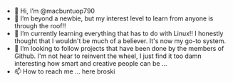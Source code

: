 - 👋 Hi, I’m @macbuntuop790
- 👀 I’m beyond a newbie, but my interest level to learn from anyone is through the roof!!
- 🌱 I’m currently learning everything that has to do with Linux!! 
     I honestly thought that I wouldn't be much of a believer. It's now my go-to system.
- 💞️ I’m looking to follow projects that have been done by the members of Github. I'm not hear to reinvent the wheel,
     I just find it too damn interesting how smart and creative people can be ...
- 📫 How to reach me ... here broski

